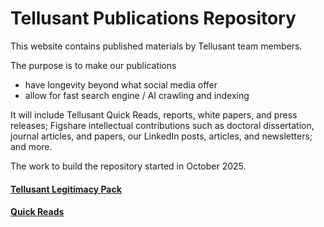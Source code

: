 # Tellusant Publications Repository

This website contains published materials by Tellusant team members.  

The purpose is to make our publications  

- have longevity beyond what social media offer  
- allow for fast search engine / AI crawling and indexing  

It will include Tellusant Quick Reads, reports, white papers, and press releases; Figshare intellectual contributions such as doctoral dissertation, journal articles, and papers, our LinkedIn posts, articles, and newsletters; and more.  

The work to build the repository started in October 2025.  

#### [Tellusant Legitimacy Pack](legitimacy/index.md)  
#### [Quick Reads](quick-reads)
